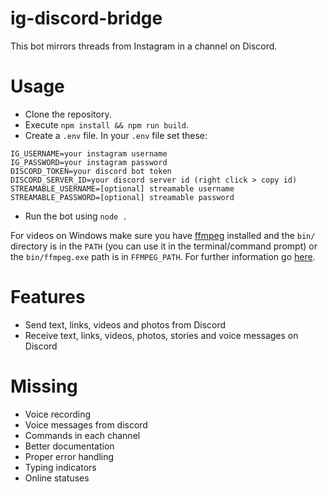 # ig-discord-bridge

This bot mirrors threads from Instagram in a channel on Discord.

# Usage
- Clone the repository.
- Execute `npm install && npm run build`.
- Create a `.env` file.
In your `.env` file set these:
```
IG_USERNAME=your instagram username
IG_PASSWORD=your instagram password
DISCORD_TOKEN=your discord bot token
DISCORD_SERVER_ID=your discord server id (right click > copy id)
STREAMABLE_USERNAME=[optional] streamable username
STREAMABLE_PASSWORD=[optional] streamable password
```
- Run the bot using `node .`

For videos on Windows make sure you have [ffmpeg](https://www.ffmpeg.org/download.html) installed
and the `bin/` directory is in the `PATH` (you can use it in the terminal/command prompt)
or the `bin/ffmpeg.exe` path is in `FFMPEG_PATH`.
For further information go [here](https://github.com/fluent-ffmpeg/node-fluent-ffmpeg#installation).

# Features
- Send text, links, videos and photos from Discord
- Receive text, links, videos, photos, stories and voice messages on Discord

# Missing
- Voice recording
- Voice messages from discord
- Commands in each channel
- Better documentation
- Proper error handling
- Typing indicators
- Online statuses

